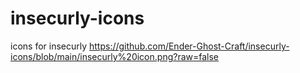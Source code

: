 # insecurly-icons
icons for insecurly
https://github.com/Ender-Ghost-Craft/insecurly-icons/blob/main/insecurly%20icon.png?raw=false
